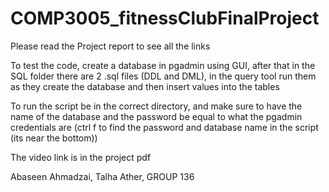 # COMP3005_fitnessClubFinalProject

Please read the Project report to see all the links

To test the code, create a database in pgadmin using GUI, after that in the SQL folder there are 2 .sql files (DDL and DML), in the query tool run them as they create the database and then insert values into the tables

To run the script be in the correct directory, and make sure to have the name of the database and the password be equal to what the pgadmin credentials are (ctrl f to find the password and database name in the script (its near the bottom))

The video link is in the project pdf

Abaseen Ahmadzai, Talha Ather, GROUP 136

